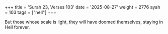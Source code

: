 +++
title = 'Surah 23, Verses 103'
date = '2025-08-27'
weight = 2776
ayah = 103
tags = ["hell"]
+++

But those whose scale is light, they will have doomed themselves, staying in Hell forever.